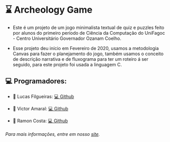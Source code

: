 # :hourglass: Archeology Game

- Este é um projeto de um jogo minimalista textual de quiz e puzzles feito por alunos do primeiro período de Ciência da Computação do UniFagoc - Centro Universitário Governador Ozanam Coelho.

- Esse projeto deu início em Fevereiro de 2020, usamos a metodologia Canvas para fazer o planejamento do jogo, também usamos o conceito de descrição narrativa e de fluxograma para ter um roteiro á ser seguido, para este projeto foi usada a linguagem C.

## :computer: Programadores:
  - :speech_balloon: Lucas Filgueiras: [:computer: Github](https://github.com/LucasFilgueiras)

  - :speech_balloon: Victor Amaral: [:computer: Github](https://github.com/Fri5Day)

  - :speech_balloon: Ramon Costa: [:computer: Github](https://github.com/Gaspor)


###### Para mais informações, entre em nosso [site](https://sites.google.com/view/archeologygame/início).
